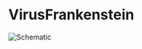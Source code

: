 # VirusFrankenstein

![Schematic](/VirusFrankenstein/Virus_Frankenstein_schematic.tif?raw=true "Schematic_v001")

